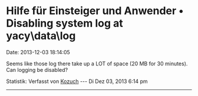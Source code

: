 Hilfe für Einsteiger und Anwender • Disabling system log at yacy\\data\\log
===========================================================================

Date: 2013-12-03 18:14:05

Seems like those log there take up a LOT of space (20 MB for 30
minutes). Can logging be disabled?

Statistik: Verfasst von
[Kozuch](http://forum.yacy-websuche.de/memberlist.php?mode=viewprofile&u=9035)
--- Di Dez 03, 2013 6:14 pm

------------------------------------------------------------------------
